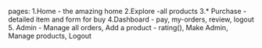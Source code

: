 pages: 
        1.Home - the amazing home
        2.Explore -all products
        3.* Purchase -detailed item and form for buy
        4.Dashboard - 
                    pay,
                    my-orders,
                    review,
                    logout
        5. Admin - 
                Manage all orders,
                Add a product - rating(),
                Make Admin,
                Manage products,
                Logout